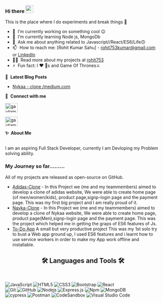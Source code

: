 ### Hi there <a href="#"><img src="https://media.giphy.com/media/hvRJCLFzcasrR4ia7z/giphy.gif" width="25px"></a>
This is the place where I do experiments and break things :rofl:




- 🔭 &nbsp;I’m currently working on something cool :wink:
- 🌱 &nbsp;I’m currently learning Node js, MongoDb
- 💬 &nbsp;Ask me about anything related to Javascript//React/ES6/Life🙃
- 📫 &nbsp;How to reach me: [Rohit Kumar Sahu] - rohit753kumar@gmail.com or <a rel="me" target="blank" href="https://www.linkedin.com/in/rohit-kumar-sahu-/">LinkedIn</a>
- 👨‍💻 &nbsp;Read more about my projects at [rohit753](https://github.com/rohit753?tab=repositories)
- ⚡ &nbsp;Fun fact: I :heart: :dog:s and Game Of Thrones⚔️

📕 &nbsp;**Latest Blog Posts**
<!-- BLOG-POST-LIST:START -->
- <a rel="me" target="_blank" href="https://medium.com/@rohit753/nykaa-website-clone-construct-week-experience-masai-school-bb6fb80529ef">Nykaa - clone /medium.com</a>

<!-- BLOG-POST-LIST:END -->

🔗 &nbsp;**Connect with me**
<p align="left">


<a href="https://www.linkedin.com/in/rohit-kumar-sahu-/" target="blank"><img align="center" src="https://raw.githubusercontent.com/rahuldkjain/github-profile-readme-generator/master/src/images/icons/Social/linked-in-alt.svg" alt="gautamkrishnar" height="30" width="40" /></a>

<a href="https://www.instagram.com/rohitkumarsahu_/" target="blank"><img align="center" src="https://raw.githubusercontent.com/rahuldkjain/github-profile-readme-generator/master/src/images/icons/Social/instagram.svg" alt="gautamkrishnar" height="30" width="40" /></a>



  <summary><b>✨&nbsp;&nbsp;About&nbsp;Me</b></summary>
  <br/>

I am an aspiring Full Stack Developer, currently I am Devloping my Problem solving ability.

### My Journey so far.........
All of my projects are released as open-source on GitHub.
- [Adidas-Clone](https://rohit753.github.io/Adidas-Clone/) - In this Project we (me and my teammembers) aimed to develop a clone of adidas website, We were able to create home page (of men/women/kids), product page,signp-login page and the payment page. This was my first big project and I am really proud of it.
- [Nayka-Clone](https://rohit753.github.io/Naykaa-Clone/) - In this Project we (me and my teammembers) aimed to develop a clone of Nykaa website, We were able to create home page, product page(Men),signp-login page and the payment page. This was the project which helped me in getting the graps of ES6 features of Js.
-  [To-Do App](https://2d0app.netlify.app/) A small but very productive project This was my 1st solo try to bust a Web app ground up, I used ES6 features and i learnt how to use service workers in order to make my App work offline and installable.




  <h2 align="center">🛠  Languages and Tools 🛠 
</h2>
<br>

![JavaScript](https://img.shields.io/badge/-JavaScript-%23F7DF1C?style=for-the-badge&logo=javascript&logoColor=000000&labelColor=%23F7DF1C&color=%23FFCE5A)
![HTML5](https://img.shields.io/badge/-HTML5-%23E44D27?style=for-the-badge&logo=html5&logoColor=ffffff)
![CSS3](https://img.shields.io/badge/css3-%231572B6.svg?style=for-the-badge&logo=css3&logoColor=white)
![Bootstrap](https://img.shields.io/badge/bootstrap-%23563D7C.svg?style=for-the-badge&logo=bootstrap&logoColor=white)
![React](https://img.shields.io/badge/-React-61DAFB?style=for-the-badge&logo=react&logoColor=ffffff)
<br>
![Git](https://img.shields.io/badge/-Git-%23F05032?style=for-the-badge&logo=git&logoColor=%23ffffff)
![GitHub](https://img.shields.io/badge/-GitHub-181717?style=for-the-badge&logo=github)
![Nodejs](https://img.shields.io/badge/-Nodejs-339933?style=for-the-badge&logo=Node.js&logoColor=ffffff)
![Express.js](https://img.shields.io/badge/express.js-%23404d59.svg?style=for-the-badge&logo=express&logoColor=%2361DAFB)
![Npm](https://img.shields.io/badge/-npm-CB3837?style=for-the-badge&logo=npm)
![MongoDB](https://img.shields.io/badge/MongoDB-4EA94B?style=for-the-badge&logo=mongodb&logoColor=white)
<br>
![cypress](https://img.shields.io/badge/-cypress-%23E5E5E5?style=for-the-badge&logo=cypress&logoColor=058a5e)
![Postman](https://img.shields.io/badge/Postman-FF6C37?style=for-the-badge&logo=postman&logoColor=white)
![CodeSandbox](https://img.shields.io/badge/Codesandbox-040404?style=for-the-badge&logo=codesandbox&logoColor=DBDBDB)
![Visual Studio Code](https://img.shields.io/badge/Visual%20Studio%20Code-0078d7.svg?style=for-the-badge&logo=visual-studio-code&logoColor=white)
<br>
<br>
 
